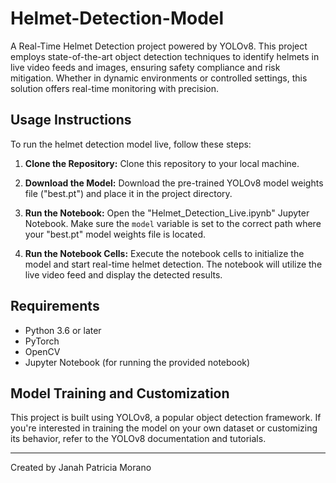 ﻿# Helmet-Detection-Model


A Real-Time Helmet Detection project powered by YOLOv8. This project employs state-of-the-art object detection techniques to identify helmets in live video feeds and images, ensuring safety compliance and risk mitigation. Whether in dynamic environments or controlled settings, this solution offers real-time monitoring with precision.

## Usage Instructions

To run the helmet detection model live, follow these steps:

1. **Clone the Repository:**
   Clone this repository to your local machine.

2. **Download the Model:**
Download the pre-trained YOLOv8 model weights file ("best.pt") and place it in the project directory.

3. **Run the Notebook:**
Open the "Helmet_Detection_Live.ipynb" Jupyter Notebook. Make sure the `model` variable is set to the correct path where your "best.pt" model weights file is located.

4. **Run the Notebook Cells:**
Execute the notebook cells to initialize the model and start real-time helmet detection. The notebook will utilize the live video feed and display the detected results.

## Requirements

- Python 3.6 or later
- PyTorch
- OpenCV
- Jupyter Notebook (for running the provided notebook)

## Model Training and Customization

This project is built using YOLOv8, a popular object detection framework. If you're interested in training the model on your own dataset or customizing its behavior, refer to the YOLOv8 documentation and tutorials.

---

Created by Janah Patricia Morano


